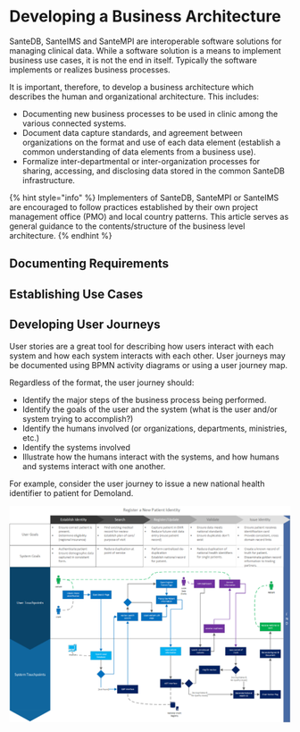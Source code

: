 # Developing a Business Architecture

SanteDB, SanteIMS and SanteMPI are interoperable software solutions for managing clinical data. While a software solution is a means to implement business use cases, it is not the end in itself. Typically the software implements or realizes business processes.&#x20;

It is important, therefore, to develop a business architecture which describes the human and organizational architecture. This includes:

* Documenting new business processes to be used in clinic among the various connected systems.
* Document data capture standards, and agreement between organizations on the format and use of each data element (establish a common understanding of data elements from a business use).
* Formalize inter-departmental or inter-organization processes for sharing, accessing, and disclosing data stored in the common SanteDB infrastructure.&#x20;

{% hint style="info" %}
Implementers of SanteDB, SanteMPI or SanteIMS are encouraged to follow practices established by their own project management office (PMO) and local country patterns. This article serves as general guidance to the contents/structure of the business level architecture.
{% endhint %}

## Documenting Requirements



## Establishing Use Cases



## Developing User Journeys

User stories are a great tool for describing how users interact with each system and how each system interacts with each other. User journeys may be documented using BPMN activity diagrams or using a user journey map.

Regardless of the format, the user journey should:

* Identify the major steps of the business process being performed.
* Identify the goals of the user and the system (what is the user and/or system trying to accomplish?)&#x20;
* Identify the humans involved (or organizations, departments, ministries, etc.)
* Identify the systems involved&#x20;
* Illustrate how the humans interact with the systems, and how humans and systems interact with one another.&#x20;

For example, consider the user journey to issue a new national health identifier to patient for Demoland.&#x20;

![](<../../../.gitbook/assets/image (440).png>)


